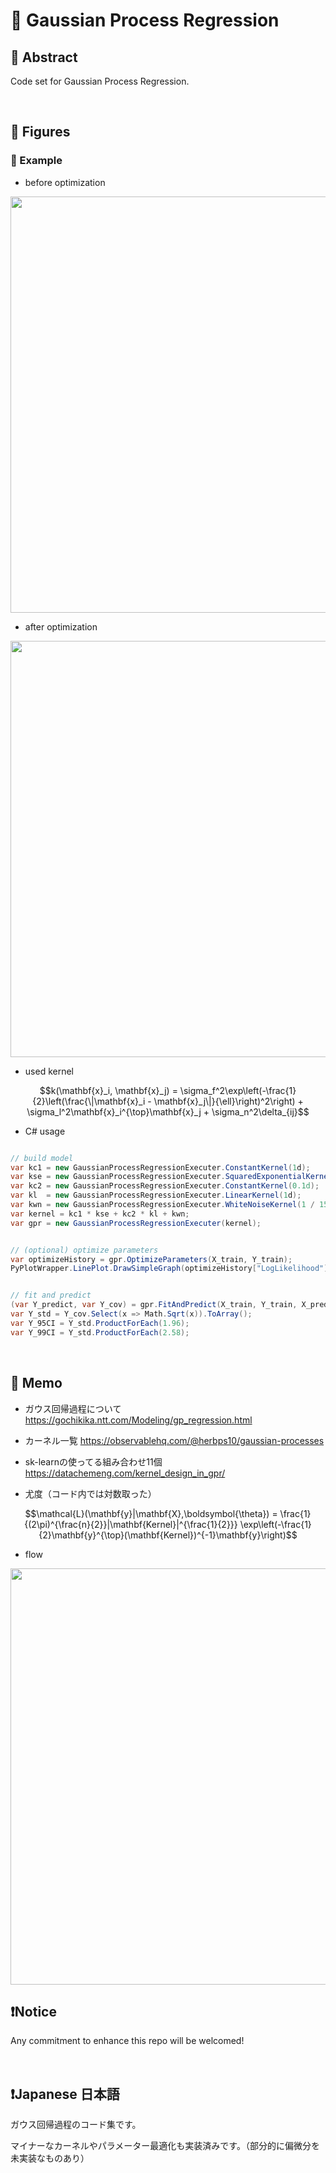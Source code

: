 # 💖 Gaussian Process Regression

## 🌟 Abstract

Code set for Gaussian Process Regression.






<br>

## 🌟 Figures

### 🎇 Example

- before optimization

<img name="" src="https://github.com/aki32/aki32-utilities/raw/main/9_Assets/Images/A01_C_3001_Example.png" width="666">


- after optimization

<img name="" src="https://github.com/aki32/aki32-utilities/raw/main/9_Assets/Images/A01_C_3001_Optimized.png" width="666">


- used kernel
```math
k(\mathbf{x}_i, \mathbf{x}_j) 
=
\sigma_f^2\exp\left(-\frac{1}{2}\left(\frac{\|\mathbf{x}_i - \mathbf{x}_j\|}{\ell}\right)^2\right) 
+
\sigma_l^2\mathbf{x}_i^{\top}\mathbf{x}_j
+ 
\sigma_n^2\delta_{ij}
```


- C# usage
```C#

// build model
var kc1 = new GaussianProcessRegressionExecuter.ConstantKernel(1d);
var kse = new GaussianProcessRegressionExecuter.SquaredExponentialKernel(1d);
var kc2 = new GaussianProcessRegressionExecuter.ConstantKernel(0.1d);
var kl  = new GaussianProcessRegressionExecuter.LinearKernel(1d);
var kwn = new GaussianProcessRegressionExecuter.WhiteNoiseKernel(1 / 15d);
var kernel = kc1 * kse + kc2 * kl + kwn;
var gpr = new GaussianProcessRegressionExecuter(kernel);


// (optional) optimize parameters
var optimizeHistory = gpr.OptimizeParameters(X_train, Y_train);
PyPlotWrapper.LinePlot.DrawSimpleGraph(optimizeHistory["LogLikelihood"]);


// fit and predict
(var Y_predict, var Y_cov) = gpr.FitAndPredict(X_train, Y_train, X_predict);
var Y_std = Y_cov.Select(x => Math.Sqrt(x)).ToArray();
var Y_95CI = Y_std.ProductForEach(1.96);
var Y_99CI = Y_std.ProductForEach(2.58);

```










<br>

## 🌟 Memo


- ガウス回帰過程について
https://gochikika.ntt.com/Modeling/gp_regression.html


- カーネル一覧
https://observablehq.com/@herbps10/gaussian-processes


- sk-learnの使ってる組み合わせ11個
https://datachemeng.com/kernel_design_in_gpr/


- 尤度（コード内では対数取った）
```math
\mathcal{L}(\mathbf{y}|\mathbf{X},\boldsymbol{\theta})
=
\frac{1}{(2\pi)^{\frac{n}{2}}|\mathbf{Kernel}|^{\frac{1}{2}}}
\exp\left(-\frac{1}{2}\mathbf{y}^{\top}(\mathbf{Kernel})^{-1}\mathbf{y}\right)
```


- flow
<img name="" src="https://github.com/aki32/aki32-utilities/raw/main/9_Assets/Images/A01_C_3001_Algorithm.jpg" width="666">






<br>

## ❗Notice

Any commitment to enhance this repo will be welcomed!








<br>

## ❗Japanese 日本語

ガウス回帰過程のコード集です。

マイナーなカーネルやパラメーター最適化も実装済みです。（部分的に偏微分を未実装なものあり）




<br>
